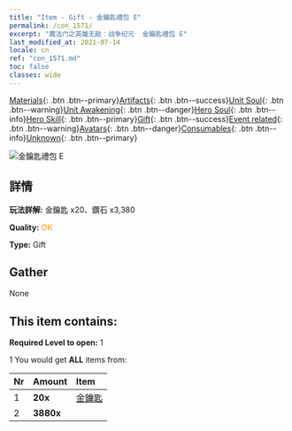 ```yaml
---
title: "Item - Gift - 金鑰匙禮包 E"
permalink: /con_1571/
excerpt: "魔法门之英雄无敌：战争纪元  金鑰匙禮包 E"
last_modified_at: 2021-07-14
locale: cn
ref: "con_1571.md"
toc: false
classes: wide
---
```

 [Materials](/ItemsCN/){: .btn .btn--primary}[Artifacts](/ItemsCN/Artifacts/){: .btn .btn--success}[Unit Soul](/ItemsCN/UnitSoul/){: .btn .btn--warning}[Unit Awakening](/ItemsCN/UnitAwakening/){: .btn .btn--danger}[Hero Soul](/ItemsCN/HeroSoul/){: .btn .btn--info}[Hero Skill](/ItemsCN/HeroSkill/){: .btn .btn--primary}[Gift](/ItemsCN/Gift/){: .btn .btn--success}[Event related](/ItemsCN/Events/){: .btn .btn--warning}[Avatars](/ItemsCN/Avatars/){: .btn .btn--danger}[Consumables](/ItemsCN/Consumables/){: .btn .btn--info}[Unknown](/ItemsCN/Unknown/){: .btn .btn--primary}

 ![金鑰匙禮包 E](/images/t/i_907187.png)

## 詳情
 **玩法詳解:** 金鑰匙 x20、鑽石 x3,380

 **Quality:** <span style="color: #FF8C00">OK</span>

 **Type:** Gift

## Gather

  None

## This item contains:

 **Required Level to open:** 1

 1 You would get **ALL** items  from:

  | Nr | Amount |     Item    |
  |:---|:-------|:------------|
  | 1 |  **20x** | [金鑰匙](/cn/Items/con_783/) |  | 
  | 2 |  **3880x** | <i class="fas fa-gem"/> |  | 
